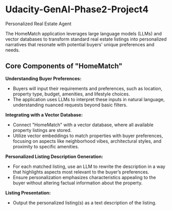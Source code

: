 # Udacity-GenAI-Phase2-Project4
Personalized Real Estate Agent

The HomeMatch application leverages large language models (LLMs) and vector databases to transform standard real estate listings into personalized narratives that resonate with potential buyers' unique preferences and needs.

## Core Components of "HomeMatch"

**Understanding Buyer Preferences:**
- Buyers will input their requirements and preferences, such as location, property type, budget, amenities, and lifestyle choices.
- The application uses LLMs to interpret these inputs in natural language, understanding nuanced requests beyond basic filters.

**Integrating with a Vector Database:**
- Connect "HomeMatch" with a vector database, where all available property listings are stored.
- Utilize vector embeddings to match properties with buyer preferences, focusing on aspects like neighborhood vibes, architectural styles, and proximity to specific amenities.

**Personalized Listing Description Generation:**
- For each matched listing, use an LLM to rewrite the description in a way that highlights aspects most relevant to the buyer’s preferences.
- Ensure personalization emphasizes characteristics appealing to the buyer without altering factual information about the property.

**Listing Presentation:**
- Output the personalized listing(s) as a text description of the listing.
